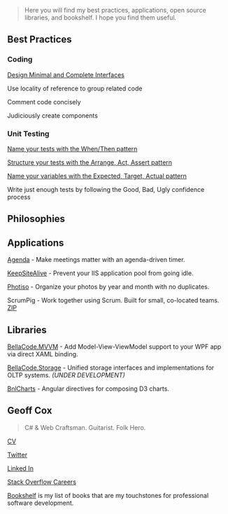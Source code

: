 <link href="//maxcdn.bootstrapcdn.com/font-awesome/4.7.0/css/font-awesome.min.css" rel="stylesheet">

> Here you will find my best practices,  applications, open source libraries, and bookshelf. I hope you find them useful.

## <i class="fa fa-paper-plane"></i> Best Practices

### Coding

[Design Minimal and Complete Interfaces](MinimalAndComplete.md)

Use locality of reference to group related code

Comment code concisely

Judiciously create components

### Unit Testing

[Name your tests with the When/Then pattern](WhenThen.md)

[Structure your tests with the Arrange, Act, Assert pattern](ArrangeActAssert.md)

[Name your variables with the Expected, Target, Actual pattern](ExpectedTargetActual.md)

Write just enough tests by following the Good, Bad, Ugly confidence process

## <i class="fa fa-superpowers"></i> Philosophies

## <i class="fa fa-rocket"></i> Applications

[Agenda](https://github.com/BellaCode/Agenda) - Make meetings matter with an agenda-driven timer. 

[KeepSiteAlive](https://github.com/BellaCode/KeepSiteAlive) - Prevent your IIS application pool from going idle.

[Photiso](https://github.com/BellaCode/Photiso) - Organize your photos by year and month with no duplicates.

ScrumPig - Work together using Scrum. Built for small, co-located teams. 
[ZIP](downloads/ScrumPig3.zip)

## <i class="fa fa-code"></i> Libraries

[BellaCode.MVVM](https://github.com/BellaCode/MVVM) - Add Model-View-ViewModel support to your WPF app via direct XAML binding.

[BellaCode.Storage](https://github.com/BellaCode/Storage) - Unified storage interfaces and implementations for OLTP systems. *(UNDER DEVELOPMENT)*

[BnlCharts](https://github.com/BellaCode/BnLCharts) -  Angular directives for composing D3 charts.


## <i class="fa fa-coffee"></i> Geoff Cox

> C# & Web Craftsman. Guitarist. Folk Hero.

[CV](GeoffCoxCV.md)

[Twitter](https://twitter.com/geoffcoxlive)

[Linked In](http://www.linkedin.com/in/geoffcoxlive/)

[Stack Overflow Careers](http://careers.stackoverflow.com/geoffcox)

[Bookshelf](Bookshelf.md) is my list of books that are my touchstones for professional software development.
